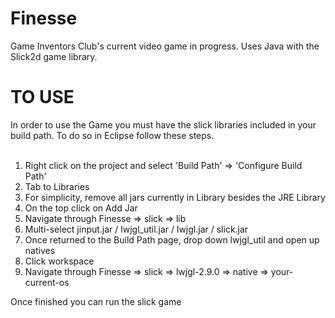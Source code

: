 Finesse
=======

Game Inventors Club's current video game in progress.  Uses Java with the Slick2d game library.


TO USE
=======

In order to use the Game you must have the slick libraries included in your build path. To do so in Eclipse follow these steps.<br/><br/>

1) Right click on the project and select 'Build Path' => 'Configure Build Path'<br/>
2) Tab to Libraries<br/>
3) For simplicity, remove all jars currently in Library besides the JRE Library<br/>
4) On the top click on Add Jar<br/>
5) Navigate through Finesse => slick => lib <br/>
6) Multi-select jinput.jar / lwjgl_util.jar / lwjgl.jar / slick.jar<br/>
7) Once returned to the Build Path page, drop down lwjgl_util and open up natives<br/>
8) Click workspace<br/>
9) Navigate through Finesse => slick => lwjgl-2.9.0 => native => your-current-os<br/>

Once finished you can run the slick game
